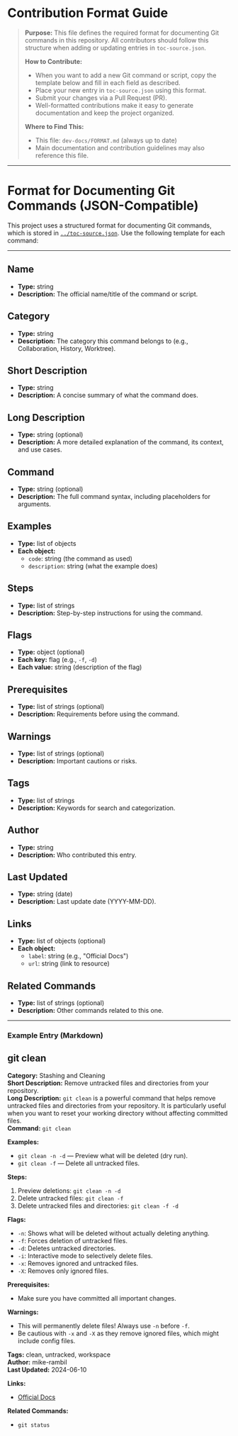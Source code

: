 # Contribution Format Guide

> **Purpose:**
> This file defines the required format for documenting Git commands in this repository. All contributors should follow this structure when adding or updating entries in `toc-source.json`.
>
> **How to Contribute:**
>
> - When you want to add a new Git command or script, copy the template below and fill in each field as described.
> - Place your new entry in `toc-source.json` using this format.
> - Submit your changes via a Pull Request (PR).
> - Well-formatted contributions make it easy to generate documentation and keep the project organized.
>
> **Where to Find This:**
>
> - This file: `dev-docs/FORMAT.md` (always up to date)
> - Main documentation and contribution guidelines may also reference this file.

---

# Format for Documenting Git Commands (JSON-Compatible)

This project uses a structured format for documenting Git commands, which is stored in [`../toc-source.json`](../toc-source.json). Use the following template for each command:

---

## Name

- **Type:** string
- **Description:** The official name/title of the command or script.

## Category

- **Type:** string
- **Description:** The category this command belongs to (e.g., Collaboration, History, Worktree).

## Short Description

- **Type:** string
- **Description:** A concise summary of what the command does.

## Long Description

- **Type:** string (optional)
- **Description:** A more detailed explanation of the command, its context, and use cases.

## Command

- **Type:** string (optional)
- **Description:** The full command syntax, including placeholders for arguments.

## Examples

- **Type:** list of objects
- **Each object:**
  - `code`: string (the command as used)
  - `description`: string (what the example does)

## Steps

- **Type:** list of strings
- **Description:** Step-by-step instructions for using the command.

## Flags

- **Type:** object (optional)
- **Each key:** flag (e.g., `-f`, `-d`)
- **Each value:** string (description of the flag)

## Prerequisites

- **Type:** list of strings (optional)
- **Description:** Requirements before using the command.

## Warnings

- **Type:** list of strings (optional)
- **Description:** Important cautions or risks.

## Tags

- **Type:** list of strings
- **Description:** Keywords for search and categorization.

## Author

- **Type:** string
- **Description:** Who contributed this entry.

## Last Updated

- **Type:** string (date)
- **Description:** Last update date (YYYY-MM-DD).

## Links

- **Type:** list of objects (optional)
- **Each object:**
  - `label`: string (e.g., "Official Docs")
  - `url`: string (link to resource)

## Related Commands

- **Type:** list of strings (optional)
- **Description:** Other commands related to this one.

---

### Example Entry (Markdown)

## git clean

**Category:** Stashing and Cleaning  
**Short Description:** Remove untracked files and directories from your repository.  
**Long Description:** `git clean` is a powerful command that helps remove untracked files and directories from your repository. It is particularly useful when you want to reset your working directory without affecting committed files.  
**Command:** `git clean`

**Examples:**

- `git clean -n -d` — Preview what will be deleted (dry run).
- `git clean -f` — Delete all untracked files.

**Steps:**

1. Preview deletions: `git clean -n -d`
2. Delete untracked files: `git clean -f`
3. Delete untracked files and directories: `git clean -f -d`

**Flags:**

- `-n`: Shows what will be deleted without actually deleting anything.
- `-f`: Forces deletion of untracked files.
- `-d`: Deletes untracked directories.
- `-i`: Interactive mode to selectively delete files.
- `-x`: Removes ignored and untracked files.
- `-X`: Removes only ignored files.

**Prerequisites:**

- Make sure you have committed all important changes.

**Warnings:**

- This will permanently delete files! Always use `-n` before `-f`.
- Be cautious with `-x` and `-X` as they remove ignored files, which might include config files.

**Tags:** clean, untracked, workspace  
**Author:** mike-rambil  
**Last Updated:** 2024-06-10

**Links:**

- [Official Docs](https://git-scm.com/docs/git-clean)

**Related Commands:**

- `git status`
